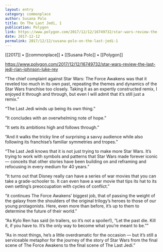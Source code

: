 ```yaml
---
layout: entry
category: commonplace
author: Susana Polo
title: On The Last Jedi, 1
publication: Polygon
link: https://www.polygon.com/2017/12/12/16749732/star-wars-review-the-last-jedi-rian-johnson-luke-rey
date: 2017-12-12
permalink: 2017/12/12/susana-polo-on-the-last-jedi-1
---
```


[[2017]] • [[commonplace]] • [[Susana Polo]] • [[Polygon]] 

https://www.polygon.com/2017/12/12/16749732/star-wars-review-the-last-jedi-rian-johnson-luke-rey

“The chief complaint against Star Wars: The Force Awakens was that it reveled too much in its own past, repeating the themes and dynamics of the Star Wars franchise too closely. Taking it as an expertly constructed remix, I enjoyed it through and through, but even I will admit that it’s still just a remix.”

“The Last Jedi winds up being its own thing.”

“It concludes with an overwhelming note of hope.”

“It sets its ambitions high and follows through.”

“And it walks the tricky line of surprising a savvy audience while also following its franchise’s familiar symmetries and tropes.”

“The Last Jedi knows that it is not just trying to make more Star Wars. It’s trying to work with symbols and patterns that Star Wars made forever iconic — conceits that other stories have been building on and reframing and refocusing in every medium for 40 years.”

“It turns out that Disney really can have a series of war movies that you can take a grade-schooler to. It can even have a war movie that tips its hat to its own setting’s preoccupation with cycles of conflict.”

“it continues The Force Awakens’ biggest job, that of passing the weight of the galaxy from the shoulders of the original trilogy’s heroes to those of our young protagonists. Here, even more than before, it’s up to them to determine the future of their world.”

“As Kylo Ren has said (in trailers, so it’s not a spoiler!), “Let the past die. Kill it, if you have to. It’s the only way to become what you’re meant to be.””

“As in most things, he’s a little overdramatic for the occasion — but it’s still a serviceable metaphor for the journey of the story of Star Wars from the final scene of The Force Awakens to the final scene of The Last Jedi.”

